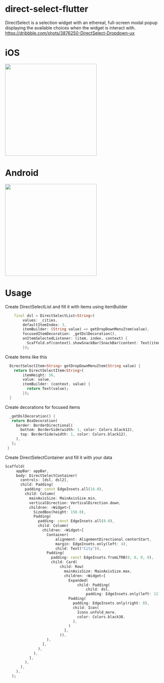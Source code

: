 # direct-select-flutter
DirectSelect is a selection widget with an ethereal, full-screen modal popup displaying the available choices when the widget is interact with. https://dribbble.com/shots/3876250-DirectSelect-Dropdown-ux

# iOS

<img src="https://raw.githubusercontent.com/LanarsInc/direct-select-flutter/master/example/direct-select-ios.gif" width="300">

# Android 

<img src="https://raw.githubusercontent.com/LanarsInc/direct-select-flutter/master/example/direct-select-android.gif" width="300">

# Usage

 Create DirectSelectList and fill it with items using itemBuilder
```dart
    final dsl = DirectSelectList<String>(
        values: _cities,
        defaultItemIndex: 3,
        itemBuilder: (String value) => getDropDownMenuItem(value),
        focusedItemDecoration: _getDslDecoration(),
        onItemSelectedListener: (item, index, context) {
          Scaffold.of(context).showSnackBar(SnackBar(content: Text(item)));
        });
```
 Create items like this
```dart
  DirectSelectItem<String> getDropDownMenuItem(String value) {
    return DirectSelectItem<String>(
        itemHeight: 56,
        value: value,
        itemBuilder: (context, value) {
          return Text(value);
        });
  }
  ```
 Create decorations for focused items
 ```dart
   _getDslDecoration() {
    return BoxDecoration(
      border: BorderDirectional(
        bottom: BorderSide(width: 1, color: Colors.black12),
        top: BorderSide(width: 1, color: Colors.black12),
      ),
    );
  }
```
 Create DirectSelectContainer and fill it with your data
 ```dart
Scaffold(
      appBar: appBar,
      body: DirectSelectContainer(
        controls: [dsl, dsl2],
        child: Padding(
          padding: const EdgeInsets.all(16.0),
          child: Column(
            mainAxisSize: MainAxisSize.min,
            verticalDirection: VerticalDirection.down,
            children: <Widget>[
              SizedBox(height: 150.0),
              Padding(
                padding: const EdgeInsets.all(8.0),
                child: Column(
                  children: <Widget>[
                    Container(
                        alignment: AlignmentDirectional.centerStart,
                        margin: EdgeInsets.only(left: 4),
                        child: Text("City")),
                    Padding(
                      padding: const EdgeInsets.fromLTRB(0, 8, 0, 0),
                      child: Card(
                          child: Row(
                            mainAxisSize: MainAxisSize.max,
                            children: <Widget>[
                              Expanded(
                                  child: Padding(
                                      child: dsl,
                                      padding: EdgeInsets.only(left: 12))),
                              Padding(
                                padding: EdgeInsets.only(right: 8),
                                child: Icon(
                                  Icons.unfold_more,
                                  color: Colors.black38,
                                ),
                              )
                            ],
                          )),
                    ),
                  ],
                ),
              ),
            ],
          ),
        ),
      ),
    );
```
